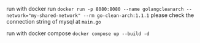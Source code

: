 run with docker run
```docker run -p 8080:8080 --name golangcleanarch --network="my-shared-network" --rm go-clean-arch:1.1.1```
please check the connection string of mysql at `main.go`

run with docker compose
```docker compose up --build -d```
